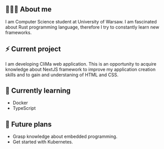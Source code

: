 ## 🧑🏻‍🦱 About me
I am Computer Science student at University of Warsaw. I am fascinated about Rust programming language, therefore I try to constantly learn new frameworks.

## ⚡ Current project
I am developing CliMa web application. This is an opportunity to acquire knowledge about NextJS framework to improve my application creation skills and to gain and understaning of HTML and CSS.

## 🌱 Currently learning
  - Docker
  - TypeScript

## 🔮 Future plans
  - Grasp knowledge about embedded programming.
  - Get started with Kubernetes.
<!--
**Fuchczyk/Fuchczyk** is a ✨ _special_ ✨ repository because its `README.md` (this file) appears on your GitHub profile.

Here are some ideas to get you started:

- 🔭 I’m currently working on ...
- 🌱 I’m currently learning ...
- 👯 I’m looking to collaborate on ...
- 🤔 I’m looking for help with ...
- 💬 Ask me about ...
- 📫 How to reach me: ...
- 😄 Pronouns: ...
- ⚡ Fun fact: ...
-->
